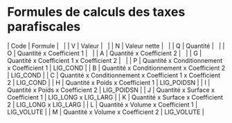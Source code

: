 # Formules de calculs des taxes parafiscales







| Code | Formule |   |
| V | Valeur |   |
| N | Valeur nette |   |
| Q | Quantité |   |
| O | Quantité x Coefficient 1 |   |
| A | Quantité x Coefficient 2 |   |
| G | Quantité x Coefficient 1 x Coefficient 2 |   |
| P | Quantité x Conditionnement x Coefficient 1 | LIG\_COND |
| B | Quantité x Conditionnement x Coefficient 2 | LIG\_COND |
| C | Quantité x Conditionnement x Coefficient 1 x Coefficient 2 | LIG\_COND |
| H | Quantité x Poids x Coefficient 1 | LIG\_POIDSN |
| I | Quantité x Poids x Coefficient 2 | LIG\_POIDSN |
| J | Quantité x Surface x Coefficient 1 | LIG\_LONG x LIG\_LARG |
| K | Quantité x Surface x Coefficient 2 | LIG\_LONG x LIG\_LARG |
| L | Quantité x Volume x Coefficient 1 | LIG\_VOLUTE |
| M | Quantité x Volume x Coefficient 2 | LIG\_VOLUTE |


